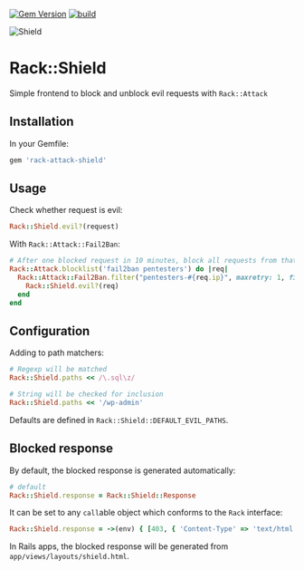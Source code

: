 [![Gem Version](https://badge.fury.io/rb/rack-shield.svg)](http://badge.fury.io/rb/rack-shield) [![build](https://github.com/mtgrosser/rack-shield/actions/workflows/build.yml/badge.svg)](https://github.com/mtgrosser/rack-shield/actions/workflows/build.yml)

![Shield](https://raw.githubusercontent.com/mtgrosser/rack-shield/master/doc/shield.svg)

# Rack::Shield

Simple frontend to block and unblock evil requests with `Rack::Attack`

## Installation

In your Gemfile:

```ruby
gem 'rack-attack-shield'
```

## Usage

Check whether request is evil:

```ruby
Rack::Shield.evil?(request)
```

With `Rack::Attack::Fail2Ban`:

```ruby
# After one blocked request in 10 minutes, block all requests from that IP for 5 minutes.
Rack::Attack.blocklist('fail2ban pentesters') do |req|
  Rack::Attack::Fail2Ban.filter("pentesters-#{req.ip}", maxretry: 1, findtime: 10.minutes, bantime: 5.minutes) do
    Rack::Shield.evil?(req)
  end
end
```

## Configuration

Adding to path matchers:

```ruby
# Regexp will be matched
Rack::Shield.paths << /\.sql\z/

# String will be checked for inclusion
Rack::Shield.paths << '/wp-admin'
```
Defaults are defined in `Rack::Shield::DEFAULT_EVIL_PATHS`.

## Blocked response

By default, the blocked response is generated automatically:

```ruby
# default
Rack::Shield.response = Rack::Shield::Response
```

It can be set to any `call`able object which conforms to the `Rack` interface:

```ruby
Rack::Shield.response = ->(env) { [403, { 'Content-Type' => 'text/html' }, ["Blocked!\n"]]
```

In Rails apps, the blocked response will be generated from `app/views/layouts/shield.html`.

